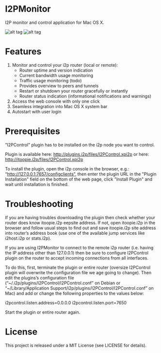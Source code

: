 I2PMonitor
================

I2P monitor and control application for Mac OS X.

![alt tag](https://raw.github.com/miximka/I2PMonitor/master/Docs/ScreenshotNetwork.png)
![alt tag](https://raw.github.com/miximka/I2PMonitor/master/Docs/ScreenshotPeers.png)

Features
================

1. Monitor and control your i2p router (local or remote):
	- Router uptime and version indication
	- Current bandwidth usage monitoring
	- Traffic usage monitoring (todo)
	- Provides overview to peers and tunnels
	- Restart or shutdown your router gracefully or instantly
	- Router status indication (informational notifications and warnings)
2. Access the web console with only one click
3. Seamless integration into Mac OS X system bar
4. Autostart with user login

Prerequisites
================

"I2PControl" plugin has to be installed on the i2p node you want to control.

Plugin is available here: http://plugins.i2p/files/I2PControl.xpi2p
or here: http://itoopie.i2p/files/I2PControl.xpi2p

To install the plugin, open the i2p console in the browser, e.g.: “http://127.0.0.1:7657/configclients”, then enter the plugin URL in the "Plugin Installation" field on the bottom of the web page, click "Install Plugin" and wait until installation is finished.

Troubleshooting
================

If you are having troubles downloading the plugin then check whether your router does know itoopie.i2p eepsite address. If not, open itoopie.i2p in the browser and follow usual steps to find out and save itoopie.i2p site address into router’s address book (use one of the available jump services like i2host.i2p or stats.i2p).

If you are using I2PMonitor to connect to the remote i2p router (i.e. having the IP address other than 127.0.0.1) then be sure to configure I2PControl plugin on the router to accept incoming connections from all interfaces.

To do this, first, terminate the plugin or entire router (oversize I2PControl plugin will overwrite the configuration file we age going to change). Then edit the plugins’s configuration file (“~/.i2p/plugins/I2PControl/I2PControl.conf” on Debian or “~/Library/Application Support/i2p/plugins/I2PControl/I2PControl.conf” on Mac) and add or change the following properties to the values below:

i2pcontrol.listen.address=0.0.0.0
i2pcontrol.listen.port=7650

Start the plugin or entire router again.

License
================

This project is released under a MIT License (see LICENSE for details).